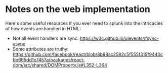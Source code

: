 # Notes on the web implementation

Here's some useful resources if you ever need to splunk into the intricacies of how events are handled in HTML:


- Not all event handlers are sync: https://w3c.github.io/uievents/#sync-async
- Some attributes are truthy: https://github.com/facebook/react/blob/8b88ac2592c5f555f315f9440cbb665dd1e7457a/packages/react-dom/src/shared/DOMProperty.js#L352-L364
